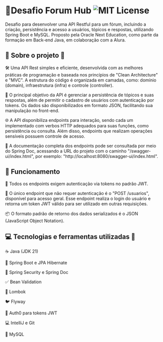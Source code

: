 # 🧠Desafio Forum Hub ![MIT License](https://img.shields.io/badge/License-MIT-green.svg)

Desafio para desenvolver uma API Restful para um fórum, incluindo a criação, persistência e acesso a usuários, tópicos e respostas, utilizando Spring Boot e MySQL.
Proposto pela Oracle Next Education, como parte da formação em Back-end Java, em colaboração com a Alura.

## 🔧 Sobre o projeto 🔧
🛠️ Uma API Rest simples e eficiente, desenvolvida com as melhores práticas de programação e baseada nos princípios de "Clean Architecture" e "MVC". A estrutura do código é organizada em camadas, como: domínio (domain), infraestrutura (infra) e controle (controller).

🎯 O principal objetivo da API é gerenciar a persistência de tópicos e suas respostas, além de permitir o cadastro de usuários com autenticação por tokens. Os dados são disponibilizados em formato JSON, facilitando sua manipulação no front-end.

🌐 A API disponibiliza endpoints para interação, sendo cada um implementado com verbos HTTP adequados para suas funções, como persistência ou consulta. Além disso, endpoints que realizam operações sensíveis possuem controle de acesso.

📖 A documentação completa dos endpoints pode ser consultada por meio do Spring Doc, acessando a URL do projeto com o caminho "/swagger-ui/index.html", por exemplo: "http://localhost:8080/swagger-ui/index.html".

## 📝 Funcionamento

🔐 Todos os endpoints exigem autenticação via tokens no padrão JWT.

🚪 O único endpoint que não requer autenticação é o "POST /usuarios", disponível para acesso geral. Esse endpoint realiza o login do usuário e retorna um token JWT válido para ser utilizado em outras requisições.

📦 O formato padrão de retorno dos dados serializados é o JSON (JavaScript Object Notation).

## 💻 Tecnologias e ferramentas utilizadas 💾
☕ Java (JDK 21)

🌱 Spring Boot e JPA Hibernate

🔐 Spring Security e Spring Doc

✅ Bean Validation

🔧 Lombok

🐦 Flyway

🔑 Auth0 para tokens JWT

💻 IntelliJ e Git

🐬 MySQL